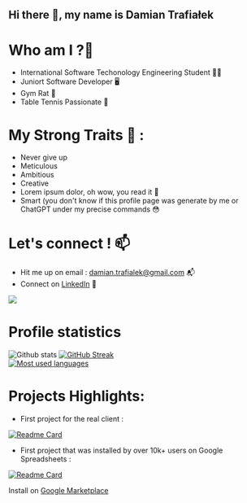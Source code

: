 ## Hi there 👋, my name is Damian Trafiałek


# Who am I ?🤔
 - International Software Techonology Engineering Student 👨‍🎓
 - Juniort Software Developer 🖥
 - Gym Rat 💪
 - Table Tennis Passionate 🏓

# My Strong Traits 🤪 :
 - Never give up
 - Meticulous
 - Ambitious
 - Creative
 - Lorem ipsum dolor, oh wow, you read it 🤗
 - Smart (you don't know if this profile page was generate by me or ChatGPT under my precise commands 😳

# Let's connect ! 📫 
 - Hit me up on email : [damian.trafialek@gmail.com](mailto:damian.trafialek@gmail.com) 📬
 - Connect on [LinkedIn](https://www.linkedin.com/in/damian-trafia%C5%82ek-078298249/) 📂

<!--
**THEWhiteArrow/THEWhiteArrow** is a ✨ _special_ ✨ repository because its `README.md` (this file) appears on your GitHub profile.

Here are some ideas to get you started:

- 🔭 I’m currently working on ...
- 🌱 I’m currently learning ...
- 👯 I’m looking to collaborate on ...
- 🤔 I’m looking for help with ...
- 💬 Ask me about ...
- 📫 How to reach me: ...
- 😄 Pronouns: ...
- ⚡ Fun fact: ...
-->

![](https://komarev.com/ghpvc/?username=THEWhiteArrow&color=E62B17)

# Profile statistics

![Github stats](https://github-readme-stats.vercel.app/api?username=THEWhiteArrow&show_icons=true&theme=dracula)
[![GitHub Streak](https://github-readme-streak-stats.herokuapp.com?user=THEWhiteArrow&theme=dracula)](https://git.io/streak-stats)
<br />
[![Most used languages](https://github-readme-stats.vercel.app/api/top-langs/?username=THEWhiteArrow&count_private=true&include_all_commits=true&theme=dracula&layout=compact&langs_count=10)](https://github.com/anuraghazra/github-readme-stats)
<br />


# Projects Highlights:
 - First project for the real client :
 
 [![Readme Card](https://github-readme-stats.vercel.app/api/pin/?username=THEWhiteArrow&repo=ortodentica)](https://github.com/THEWhiteArrow/ortodentica) 
 - First project that was installed by over 10k+ users on Google Spreadsheets : 
 
 [![Readme Card](https://github-readme-stats.vercel.app/api/pin/?username=THEWhiteArrow&repo=pixel-art-app-script)](https://github.com/THEWhiteArrow/pixel-art-app-script)
   
  Install on [Google Marketplace](https://workspace.google.com/u/0/marketplace/app/pixel_art_creator/869152467548)
